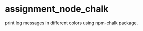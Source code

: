 assignment_node_chalk
===========================

print log messages in different colors using npm-chalk package.





